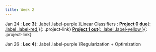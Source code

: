 ```yaml
---
title: Week 2
---
```


Jan 24
: **Lec 3**{: .label .label-purple }Linear Classifiers
: [**Project 0 due**{: .label .label-red }](/projects/#project-0){: .project-link} [**Project 1 out**{: .label .label-yellow }](/projects/#project-1){: .project-link}

Jan 26
: **Lec 4**{: .label .label-purple }Regularization + Optimization

<!-- : **Dis 2**{: .label .label-blue }[Intro to PyTorch](#)
  : [Tutorial Code](https://pytorch.org/tutorials/beginner/basics/intro.html), [Tutorial Slides](#) -->